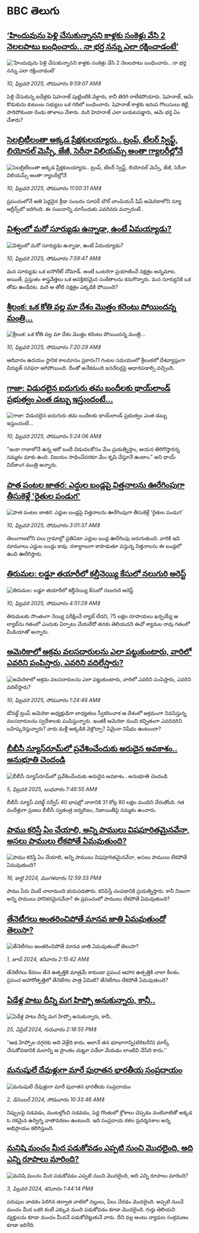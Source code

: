 # BBC తెలుగు## [‘హిందువును పెళ్లి చేసుకున్నానని కాళ్లకు సంకెళ్లు వేసి 2 నెలలపాటు బంధించారు.. నా భర్త నన్ను ఎలా రక్షించాడంటే’](https://www.bbc.com/telugu/articles/c8052p5ge0lo?at_campaign=githubrss)![‘హిందువును పెళ్లి చేసుకున్నానని కాళ్లకు సంకెళ్లు వేసి 2 నెలలపాటు బంధించారు.. నా భర్త నన్ను ఎలా రక్షించాడంటే’](https://ichef.bbci.co.uk/ace/standard/240/cpsprodpb/2f3f/live/458ce9e0-e636-11ef-a819-277e390a7a08.jpg)_10, ఫిబ్రవరి 2025, సోమవారం 9:59:07 AMకి_పెళ్లి చేసుకున్న ఐదేళ్లకు షెహనాజ్ పుట్టింటికి వెళ్లారు, కానీ తిరిగి రాలేకపోయారు. షెహనాజ్, ఆమె కొడుకును కుటుంబ సభ్యులు ఒక గదిలో బంధించారు. షెహనాజ్ కాళ్లకు ఇనుప గొలుసులు కట్టి, పారిపోకుండా రెండు తాళాలు వేశారు. మరి హెహనాజ్ ఎలా బయటపడ్డారు, ఆమె భర్త ఏం చేశారు?## [సెలబ్రిటీలంతా అక్కడ ప్రేక్షకులయ్యారు.. ట్రంప్, టేలర్‌ స్విఫ్ట్, లియోనల్ మెస్సీ, జేజీ, సెరీనా విలియమ్స్ అంతా గ్యాలరీల్లోనే](https://www.bbc.com/telugu/articles/crm7rvp73ygo?at_campaign=githubrss)![సెలబ్రిటీలంతా అక్కడ ప్రేక్షకులయ్యారు.. ట్రంప్, టేలర్‌ స్విఫ్ట్, లియోనల్ మెస్సీ, జేజీ, సెరీనా విలియమ్స్ అంతా గ్యాలరీల్లోనే](https://ichef.bbci.co.uk/ace/standard/240/cpsprodpb/2b24/live/a818ac20-e794-11ef-87aa-f115baaf16d4.jpg)_10, ఫిబ్రవరి 2025, సోమవారం 11:00:31 AMకి_ప్రపంచంలోనే అతి పెద్దదైన క్రీడా సంబరం సూపర్ బౌల్ చాంపియన్ షిప్ అమెరికాలోని న్యూ ఆర్లీన్స్‌లో జరిగింది. ఈ సంబరాన్ని చూసేందుకు ఎవరెవరు వచ్చారంటే..## [విశ్వంలో మరో సూర్యుడు ఉన్నాడా,  ఉంటే ఏమయ్యాడు?](https://www.bbc.com/telugu/articles/ce8xpj5g0n1o?at_campaign=githubrss)![విశ్వంలో మరో సూర్యుడు ఉన్నాడా,  ఉంటే ఏమయ్యాడు?](https://ichef.bbci.co.uk/ace/standard/240/cpsprodpb/4860/live/c4ffcda0-e785-11ef-bd1b-d536627785f2.jpg)_10, ఫిబ్రవరి 2025, సోమవారం 7:59:47 AMకి_మన సూర్యుడు ఒక ఐసోలేట్ నోమాడ్. అంటే ఒంటరిగా ప్రయాణించే నక్షత్రం అన్నమాట. అయితే, ప్రస్తుతం శాస్త్రవేత్తలు ఒక ఆసక్తికరమైన సంకేతాలను కనుగొన్నారు. మన సూర్యునికి ఒక తోడు ఉండేదట. మరి ఆ తోటి నక్షత్రం ఎక్కడికి పోయింది?## [శ్రీలంక: ఒక కోతి వల్ల మా దేశం మొత్తం కరెంటు పోయిందన్న మంత్రి...](https://www.bbc.com/telugu/articles/c863nj8l9p7o?at_campaign=githubrss)![శ్రీలంక: ఒక కోతి వల్ల మా దేశం మొత్తం కరెంటు పోయిందన్న మంత్రి...](https://ichef.bbci.co.uk/ace/standard/240/cpsprodpb/6c04/live/41527d90-e780-11ef-a819-277e390a7a08.jpg)_10, ఫిబ్రవరి 2025, సోమవారం 7:20:29 AMకి_ఆదివారం ఉదయం స్థానిక కాలమానం ప్రకారం11 గంటల సమయంలో శ్రీలంకలో దేశవ్యాప్తంగా విద్యుత్ సరఫరా ఆగిపోయింది. దీంతో అనేకమంది జనరేటర్లపై ఆధారపడాల్సి వచ్చింది.## [గాజా: విడుదలైన ఐదుగురు తమ బందీలకు థాయ్‌లాండ్ ప్రభుత్వం ఎంత డబ్బు ఇస్తుందంటే...](https://www.bbc.com/telugu/articles/cqld1w76xlpo?at_campaign=githubrss)![గాజా: విడుదలైన ఐదుగురు తమ బందీలకు థాయ్‌లాండ్ ప్రభుత్వం ఎంత డబ్బు ఇస్తుందంటే...](https://ichef.bbci.co.uk/ace/standard/240/cpsprodpb/2164/live/9b4e9e40-e777-11ef-a819-277e390a7a08.jpg)_10, ఫిబ్రవరి 2025, సోమవారం 5:24:06 AMకి_"ఇంకా గాజాలోనే ఉన్న ఆరో బందీ విడుదలకోసం మేం ప్రయత్నిస్తాం, ఆయన తిరిగొస్తారన్న నమ్మకం మాకు ఉంది. విజయం సాధించేవరకూ మేం కృషి చేస్తూనే ఉంటాం." అని థాయ్ విదేశాంగ మంత్రి అన్నారు.## [పాత పంటల జాతర: ఎద్దుల బండ్లపై విత్తనాలను ఊరేగింపుగా తీసుకెళ్లే 'రైతుల పండుగ'](https://www.bbc.com/telugu/articles/cx2jkdygp51o?at_campaign=githubrss)![పాత పంటల జాతర: ఎద్దుల బండ్లపై విత్తనాలను ఊరేగింపుగా తీసుకెళ్లే 'రైతుల పండుగ'](https://ichef.bbci.co.uk/ace/standard/240/cpsprodpb/4606/live/6370e710-e6d9-11ef-a319-fb4e7360c4ec.jpg)_10, ఫిబ్రవరి 2025, సోమవారం 3:01:37 AMకి_తెలంగాణలోని పలు గ్రామాల్లో ప్రతిఏటా ఎద్దుల బండ్ల ఊరేగింపు జరుగుతుంది. వారికి ఇవి మామూలు ఎద్దుల బండ్లు కావు. దశాబ్ధాలుగా కాపాడుతూ వస్తున్న విత్తనాలను ఈ బండ్లలో ఉంచి ఊరేగిస్తారు.## [తిరుమల: లడ్డూ తయారీలో కల్తీనెయ్యి కేసులో నలుగురి అరెస్ట్](https://www.bbc.com/telugu/articles/cpwx9x099kgo?at_campaign=githubrss)![తిరుమల: లడ్డూ తయారీలో కల్తీనెయ్యి కేసులో నలుగురి అరెస్ట్](https://ichef.bbci.co.uk/ace/standard/240/cpsprodpb/8db3/live/4a0eb4e0-e75c-11ef-bd1b-d536627785f2.jpg)_10, ఫిబ్రవరి 2025, సోమవారం 4:51:29 AMకి_తిరుమలకు సొంతంగా నెయ్యి పరీక్షించే ల్యాబ్ లేదని, 75 లక్షల రూపాయలు ఖర్చయ్యే ఆ ల్యాబ్‌ను గతంలో ఎందుకు ఏర్పాటు చేయలేదో తనకు తెలియదని   ఈవో శ్యామల రావు గతంలో మీడియాతో అన్నారు.## [అమెరికాలో అక్రమ వలసదారులను ఎలా పట్టుకుంటారు, వారిలో ఎవరిని పంపిస్తారు, ఎవరిని వదిలేస్తారు? ](https://www.bbc.com/telugu/articles/c79d4y5d89eo?at_campaign=githubrss)![అమెరికాలో అక్రమ వలసదారులను ఎలా పట్టుకుంటారు, వారిలో ఎవరిని పంపిస్తారు, ఎవరిని వదిలేస్తారు? ](https://ichef.bbci.co.uk/ace/standard/240/cpsprodpb/e5e0/live/314a77c0-e56b-11ef-a819-277e390a7a08.jpg)_10, ఫిబ్రవరి 2025, సోమవారం 1:24:46 AMకి_డోనల్డ్ ట్రంప్ అమెరికా అధ్యక్షుడిగా బాధ్యతలు స్వీకరించాక ఆ దేశంలో అక్రమంగా నివసిస్తున్న వలసదారులను స్వదేశాలకు పంపిస్తున్నారు. ఇంతకీ అమెరికా నుంచి కచ్చితంగా ఎవరెవరిని బహిష్కరిస్తున్నారు? వారు మళ్లీ అక్కడికి వెళ్లొచ్చా? ఏమైనా నిషేధం ఉంటుందా?## [బీబీసీ న్యూస్‌రూమ్‌‌లో ప్రవేశించేందుకు అరుదైన అవకాశం.. అనుభూతి చెందండి](https://www.bbc.com/telugu/articles/cn4x9r7ndzwo?at_campaign=githubrss)![బీబీసీ న్యూస్‌రూమ్‌‌లో ప్రవేశించేందుకు అరుదైన అవకాశం.. అనుభూతి చెందండి](https://ichef.bbci.co.uk/ace/standard/240/cpsprodpb/8c29/live/a39c2f00-d23b-11ef-94cb-5f844ceb9e30.png)_5, ఫిబ్రవరి 2025, బుధవారం 7:46:55 AMకి_బీబీసీ న్యూస్ వరల్డ్ సర్వీస్ 40 భాషల్లో వారానికి 31 కోట్ల 80 లక్షల మందిని చేరుతోంది. 
గత వందేళ్లుగా ప్రజలు బీబీసీ స్వతంత్ర జర్నలిజం, నిజాయితీపై నమ్మకం ఉంచారు.## [పాము కరిస్తే ఏం చేయాలి, అన్ని పాములు విషపూరితమైనవేనా, అసలు పాములు లేకపోతే ఏమవుతుంది?](https://www.bbc.com/telugu/articles/cy68v5px787o?at_campaign=githubrss)![పాము కరిస్తే ఏం చేయాలి, అన్ని పాములు విషపూరితమైనవేనా, అసలు పాములు లేకపోతే ఏమవుతుంది?](https://ichef.bbci.co.uk/ace/standard/240/cpsprodpb/2b4a/live/9ebd6700-4367-11ef-99bd-e3de731921ae.jpg)_16, జులై 2024, మంగళవారం 12:59:33 PMకి_పాము పేరు వింటే చాలామంది భయపడతారు. కనిపిస్తే చంపడానికి ప్రయత్నిస్తారు. కానీ నిజంగా అన్ని పాములు హానికరమైనవేనా? ఈ ప్రపంచంలో పాములు లేకపోతే ఏమవుతుంది?## [తేనెటీగలు అంతరించిపోతే మానవ జాతి ఏమవుతుందో తెలుసా?](https://www.bbc.com/telugu/articles/clee3p3lzvxo?at_campaign=githubrss)![తేనెటీగలు అంతరించిపోతే మానవ జాతి ఏమవుతుందో తెలుసా?](https://ichef.bbci.co.uk/ace/standard/240/cpsprodpb/c493/live/e4dfab00-1f6b-11ef-80aa-699d54c46324.jpg)_1, జూన్ 2024, శనివారం 2:15:42 AMకి_తేనెటీగలు కేవలం తేనె ఉత్పత్తికి మాత్రమే కాకుండా ప్రపంచ ఆహార ఉత్పత్తికి చాలా కీలకం. ప్రపంచ ఆహారోత్పత్తిలో తేనెటీగల పాత్ర ఏమిటి? తేనెటీగలు లేకపోతే ఏమవుతుంది?## [ఏడేళ్ల పాటు దీన్ని మగ హిప్పో అనుకున్నారు, కానీ..](https://www.bbc.com/telugu/articles/c4n160yk0ylo?at_campaign=githubrss)![ఏడేళ్ల పాటు దీన్ని మగ హిప్పో అనుకున్నారు, కానీ..](https://ichef.bbci.co.uk/ace/standard/240/cpsprodpb/e37f/live/c97dde00-02ff-11ef-82e8-cd354766a224.jpg)_25, ఏప్రిల్ 2024, గురువారం 2:18:55 PMకి_‘‘ఆడ హిప్పోల దగ్గరకు అది వెళ్లేది కాదు. అలానే తన భూభాగాన్ని(టెరిటరీని) మార్క్ చేసుకోవడానికి మలాన్ని ఆ ప్రాంతం చుట్టూ పడేలా వేయడం లాంటివి చేసేది కాదు.’’## [మనుషులే దేవుళ్లుగా మారే పురాతన భారతీయ సంప్రదాయం](https://www.bbc.com/telugu/articles/cvg73x7p22do?at_campaign=githubrss)![మనుషులే దేవుళ్లుగా మారే పురాతన భారతీయ సంప్రదాయం](https://ichef.bbci.co.uk/ace/standard/240/cpsprodpb/66bf/live/97bb71e0-afff-11ef-bdf5-b7cb2fa86e10.jpg)_2, డిసెంబర్ 2024, సోమవారం 10:33:46 AMకి_నిప్పులపై నడవడం, మంటల్లోంచి నడవడం, పెద్ద గొంతులో శ్లోకాలు చెప్పడం వంటివాటితో అక్కడ ఓ రకమైన ఉద్విగ్న వాతావరణం ఉంటుంది. ఇది సంప్రదాయ కళల ప్రదర్శనశాల అన్న అభిప్రాయం కలిగిస్తుంది.## [మనిషి మంచం మీద పడుకోవడం ఎప్పటి నుంచి మొదలైంది, అది ఎన్ని రూపాలు మారింది?](https://www.bbc.com/telugu/articles/cjk6edmdyrro?at_campaign=githubrss)![మనిషి మంచం మీద పడుకోవడం ఎప్పటి నుంచి మొదలైంది, అది ఎన్ని రూపాలు మారింది?](https://ichef.bbci.co.uk/ace/standard/240/cpsprodpb/5b17/live/29ab2f70-bea5-11ee-896d-39d9bd3cadbb.png)_3, ఫిబ్రవరి 2024, శనివారం 1:44:14 PMకి_పరుపుల వాడకం పెరిగిన తర్వాత వాటిలో నల్లులు, పేలు చేరడం మొదలైంది. అప్పటి నుంచే మంచం మీద ఒకరి కంటే ఎక్కువ మంది పడుకోవడం కూడా మొదలైంది. 
గుర్తు తెలియని వ్యక్తులను కూడా మంచం మీదనే పడుకోబెట్టుకునే వారు. దీని వల్ల అంటు వ్యాధుల సంక్రమణం కూడా జరిగేది.